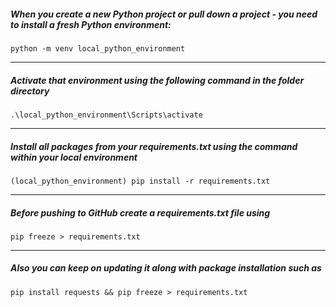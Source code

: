 
##### When you create a new Python project or pull down a project - you need to install a fresh Python environment:

```
python -m venv local_python_environment
```

------------------------------------------------------------------------------------------------------------------------------

##### Activate that environment using the following command in the folder directory

```
.\local_python_environment\Scripts\activate
```

------------------------------------------------------------------------------------------------------------------------------

##### Install all packages from your requirements.txt using the command within your local environment

```
(local_python_environment) pip install -r requirements.txt
```

------------------------------------------------------------------------------------------------------------------------------

##### Before pushing to GitHub create a requirements.txt file using 

```
pip freeze > requirements.txt
```

------------------------------------------------------------------------------------------------------------------------------

##### Also you can keep on updating it along with package installation such as

```
pip install requests && pip freeze > requirements.txt
```
